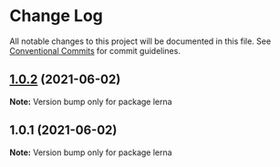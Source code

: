 # Change Log

All notable changes to this project will be documented in this file.
See [Conventional Commits](https://conventionalcommits.org) for commit guidelines.

## [1.0.2](https://github.com/ruslan1996r/lerna/compare/v1.0.1...v1.0.2) (2021-06-02)

**Note:** Version bump only for package lerna





## 1.0.1 (2021-06-02)

**Note:** Version bump only for package lerna
